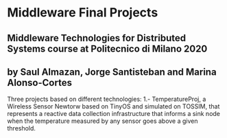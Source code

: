 # Middleware Final Projects
## Middleware Technologies for Distributed Systems course at Politecnico di Milano 2020
## by Saul Almazan, Jorge Santisteban and Marina Alonso-Cortes
Three projects based on different technologies:
1.- TemperatureProj, a Wireless Sensor Newtorw based on TinyOS and simulated on TOSSIM, that represents a reactive data collection infrastructure that informs a sink node when the temperature measured by any sensor goes above a given threshold.
